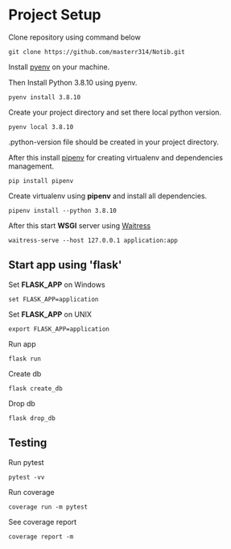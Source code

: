 # Project Setup

Clone repository using command below
```
git clone https://github.com/masterr314/Notib.git
```


Install [pyenv](https://github.com/pyenv/pyenv) on your machine.

Then Install Python 3.8.10 using pyenv.
```
pyenv install 3.8.10
```

Create your project directory and set there local python version.
```
pyenv local 3.8.10
```

.python-version file should be created in your project directory.

After this install [pipenv](https://pipenv.pypa.io/en/latest/) for creating virtualenv and dependencies management.
```
pip install pipenv
```

Create virtualenv using **pipenv** and install all dependencies.
```
pipenv install --python 3.8.10
```

After this start **WSGI** server using [Waitress](https://flask.palletsprojects.com/en/2.2.x/deploying/waitress/)
```
waitress-serve --host 127.0.0.1 application:app
```

## Start app using 'flask'

Set **FLASK_APP** on Windows
```
set FLASK_APP=application
```

Set **FLASK_APP** on UNIX
```
export FLASK_APP=application
```

Run app
```
flask run
```

Create db
```
flask create_db
```

Drop db
```
flask drop_db
```

## Testing

Run pytest
```
pytest -vv
```

Run coverage
```
coverage run -m pytest
```

See coverage report
```
coverage report -m
```